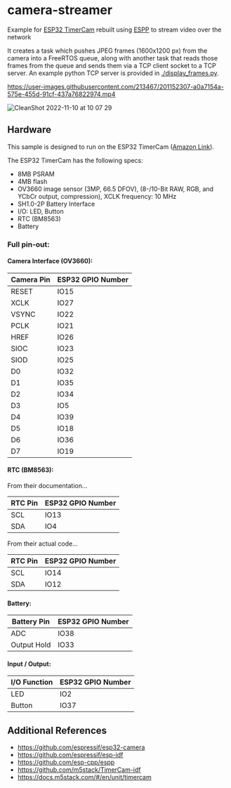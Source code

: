 # camera-streamer

Example for [ESP32 TimerCam](https://github.com/m5stack/TimerCam-idf) rebuilt using [ESPP](http://github.com/esp-cpp/espp) to stream video over the network

It creates a task which pushes JPEG frames (1600x1200 px) from the camera into a FreeRTOS queue, along with another task that reads those frames from the queue and sends them via a TCP client socket to a TCP server. An example python TCP server is provided in [./display_frames.py](./display_frames.py).

https://user-images.githubusercontent.com/213467/201152307-a0a7154a-575e-455d-91cf-437a76822974.mp4

![CleanShot 2022-11-10 at 10 07 29](https://user-images.githubusercontent.com/213467/201146956-ece6ff47-a876-439c-94b6-cc2fbd67e235.png)

## Hardware

This sample is designed to run on the ESP32 TimerCam ([Amazon Link](https://www.amazon.com/dp/B09W2RSPGL?psc=1&ref=ppx_yo2ov_dt_b_product_details)).

The ESP32 TimerCam has the following specs:

* 8MB PSRAM
* 4MB flash
* OV3660 image sensor (3MP, 66.5 DFOV), (8-/10-Bit RAW, RGB, and YCbCr output, compression), XCLK frequency: 10 MHz
* SH1.0-2P Battery Interface
* I/O: LED, Button
* RTC (BM8563)
* Battery

### Full pin-out:

#### Camera Interface (OV3660):

| Camera Pin | ESP32 GPIO Number |
|------------|-------------------|
| RESET      | IO15              |
| XCLK       | IO27              |
| VSYNC      | IO22              |
| PCLK       | IO21              |
| HREF       | IO26              |
| SIOC       | IO23              |
| SIOD       | IO25              |
| D0         | IO32              |
| D1         | IO35              |
| D2         | IO34              |
| D3         | IO5               |
| D4         | IO39              |
| D5         | IO18              |
| D6         | IO36              |
| D7         | IO19              |

#### RTC (BM8563):

From their documentation...

| RTC Pin | ESP32 GPIO Number |
|---------|-------------------|
| SCL     | IO13              |
| SDA     | IO4               |

From their actual code...

| RTC Pin | ESP32 GPIO Number |
|---------|-------------------|
| SCL     | IO14              |
| SDA     | IO12              |

#### Battery:

| Battery Pin | ESP32 GPIO Number |
|-------------|-------------------|
| ADC         | IO38              |
| Output Hold | IO33              |

#### Input / Output:

| I/O Function | ESP32 GPIO Number |
|--------------|-------------------|
| LED          | IO2               |
| Button       | IO37              |


## Additional References

* https://github.com/espressif/esp32-camera
* https://github.com/espressif/esp-idf
* https://github.com/esp-cpp/espp
* https://github.com/m5stack/TimerCam-idf
* https://docs.m5stack.com/#/en/unit/timercam
